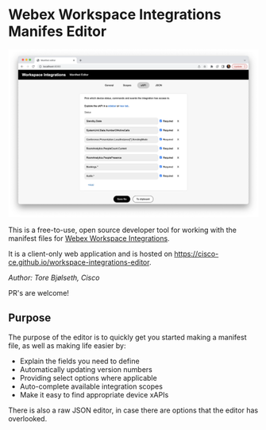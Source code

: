 # Webex Workspace Integrations Manifes Editor

<a href="https://cisco-ce.github.io/workspace-integrations-editor">
  <img src="./assets/xapi.png" />
</a>

This is a free-to-use, open source developer tool for working with the manifest files for
<a href="https://developer.webex.com/docs/api/guides/workspace-integrations-guide">Webex Workspace Integrations</a>.

It is a client-only web application and is hosted on <a href="https://cisco-ce.github.io/workspace-integrations-editor">https://cisco-ce.github.io/workspace-integrations-editor</a>.

*Author: Tore Bjølseth, Cisco*

PR's are welcome!

## Purpose

The purpose of the editor is to quickly get you started making a manifest file, as well as making life easier by:

* Explain the fields you need to define
* Automatically updating version numbers
* Providing select options where applicable
* Auto-complete available integration scopes
* Make it easy to find appropriate device xAPIs

There is also a raw JSON editor, in case there are options that the editor has overlooked.
